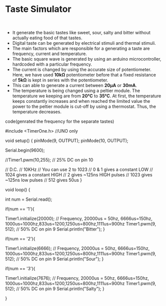 # Taste Simulator
<br>

* It generate the basic tastes like sweet, sour, salty and bitter without actually eating food of that tastes.
* Digital taste can be generated by electrical stimuli and thermal stimuli.
* The main factors which are responsible for a generating a taste are frequency, current and temperature.
* The basic square wave is generated by using an arduino microcontroller, hardcoded with a particular frequency.
* The current is changed by using the accurate size of potentiometer. Here, we have used **10kΩ** potentiometer before that a fixed resistance of **5kΩ** is kept in series with the potentiometer.
* This can able to generate a current between **20μA** or **30mA**.
* The temperature is being changed using a peltier module. The temperature we keeping are from **20°C** to **35°C**. At first, the temperature keeps constantly increases and when reached the limited value the power to the peltier module is cut-off by using a thermostat. Thus, the temperature decreases.


code(genrated the frequency for the separate tastes)

#include <TimerOne.h>
//UNO only

void setup()
{
  pinMode(9, OUTPUT);
  pinMode(10, OUTPUT);

  Serial.begin(9600);



  //Timer1.pwm(10,255);    // 25% DC on pin 10

  // D.C.
  // 10KHz
  // You can use 2 to 1023
  // 0 & 1 gives a constant LOW
  // 1024 gives a constant HIGH
  // 2 gives ~125ns HIGH pulses
  // 1023 gives ~125ns low pulses
  // 512 gives 50us
}

void loop()
{

  int num = Serial.read();

  if(num == '1'){
  
  Timer1.initialize(20000);  // Frequency, 20000us = 50hz, 6666us=150hz, 1000us=1000hz,833us=1200,1250us=800hz,1111us=900hz
  Timer1.pwm(9, 512);      // 50% DC on pin 9
  Serial.println("Bitter");
  }

  if(num == '2'){
  
  Timer1.initialize(6666);  // Frequency, 20000us = 50hz, 6666us=150hz, 1000us=1000hz,833us=1200,1250us=800hz,1111us=900hz
  Timer1.pwm(9, 512);      // 50% DC on pin 9
  Serial.println("Sour");
  }

  if(num == '3'){
  
  Timer1.initialize(7676);  // Frequency, 20000us = 50hz, 6666us=150hz, 1000us=1000hz,833us=1200,1250us=800hz,1111us=900hz
  Timer1.pwm(9, 512);      // 50% DC on pin 9
  Serial.println("Salty");
  }



}
